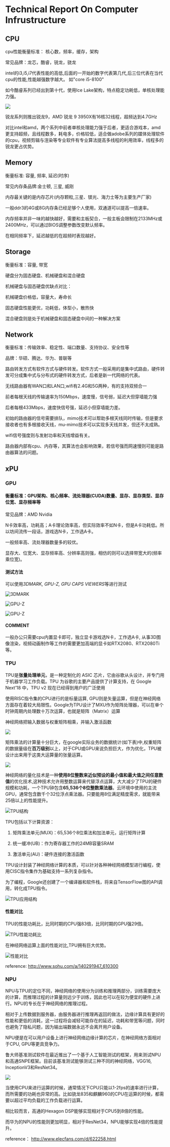 #  Technical Report On Computer Infrustructure

## CPU

cpu性能衡量标准： 核心数，频率，缓存，架构

常见品牌：龙芯，酷睿，锐龙，骁龙

intel的i3,i5,i7代表性能的高低,后面的一开始的数字代表第几代,后三位代表在当代cpu的性能,性能越强数字越大。
如"core i5-8100"

如今酷睿系列已经出到第十代，使用Ice Lake架构，特点稳定功耗低，单核处理能力强。

![](./img-wxr/1.jpeg)


锐龙系列则推出锐龙9，AMD 锐龙 9 3950X有16核32线程，超频达到4.7GHz

对比intel和amd，两个系列中前者单核处理能力强于后者，更适合游戏本，amd更支持超频，且线程数多，耗电多，价格较低，适合做adobe系列的媒体处理软件的cpu，视频剪辑与渲染等专业软件有专业算法提高多线程的利用效率，线程多的锐龙更占优势。

## Memory

衡量标准: 容量, 频率, 延迟(时序)

常见内存条品牌:金士顿, 三星, 威刚

内存最关键的是内存芯片(内存颗粒,三星、镁光、海力士等为主要生产厂家)

一般ddr3的4G或8G内存条已经足够个人使用，双通道可以提高一倍速率。

内存频率并非一味的越快越好，需要和主板契合，一般主板会限制在2133MHz或2400MHz，可以通过BIOS调整参数改变默认频率。

在相同频率下，延迟越低的在超频时表现越好。

## Storage

衡量标准：容量, 带宽

硬盘分为固态硬盘、机械硬盘和混合硬盘

机械硬盘与固态硬盘优缺点对比：

机械硬盘价格低，容量大，寿命长

固态硬盘性能更优，功耗低，体型小，散热快

混合硬盘则是处于机械硬盘和固态硬盘中间的一种解决方案

## Network

衡量标准：传输效率、稳定性、端口数量、支持协议、安全性等

品牌：华硕、腾达、华为、普联等

路由转发方式有软件方式与硬件转发。软件方式一般采用的是集中式路由，硬件转发可分成集中式与分布式的硬件转发方式，后者是新一代网络的代表。

无线路由器有WAN口和LAN口,wifi有2.4G和5G两种，有的支持双频合一

前者每根天线的传输速率为150Mbps，速度慢，信号弱，延迟大但穿墙能力强

后者每根433Mbps，速度快信号强，延迟小但穿墙能力差。

初始的路由器的信号需要排队，mimo技术可以帮助多根天线同时传输，但是要求接收者也有多根接收天线，mu-mimo技术可以实现多天线并发，但还不太成熟。

wifi信号强度则与发射功率和天线增益有关。

路由器内部有cpu、内存等，其算法也会影响效果，若信号强而网速慢则可能是路由器算法的问题。

## xPU

### GPU

####  衡量标准：GPU架构、核心频率、流处理器(CUDA)数量、显存、显存类型、显存位宽、显存频率等

常见品牌：AMD Nvidia

N卡效率高，功耗高；A卡理论效率高，但实际效率不如N卡，但是A卡功耗低。所以坊间流传一段话，游戏选N卡，工作选A卡。

一般频率高、流处理器数量多的较优。

显存大、位宽大、显存频率高、分辨率高则强，相仿的则可以选择带宽大的(频率乘位宽)。

#### 测试方法

可以使用*3DMARK, GPU-Z, GPU CAPS VIEWERS*等进行测试

![3DMARK](./img-wxr/2.png)

![GPU-Z](./img-wxr/3.png)

![GPU-Z](./img-wxr/4.png)

#### COMMENT

一般办公只需要cpu内置显卡即可，独立显卡游戏选N卡，工作选A卡, 从事3D图像渲染，视频动画制作等工作的需要更加高端的显卡如RTX2080、RTX2080Ti等。

### TPU

TPU是**张量处理单元**，是一种定制化的 ASIC 芯片，它由谷歌从头设计，并专门用于机器学习工作负载。TPU 为谷歌的主要产品提供了计算支持，在 Google Next’18 中，TPU v2 现在已经得到用户的广泛使用

使用RISC指令集的CPU进行的是标量运算, GPU则是矢量运算，但是在神经网络方面存在着较大局限性。Google为TPU设计了MXU作为矩阵处理器，可以在单个时钟周期内处理数十万次运算，也就是矩阵（Matrix）运算

神经网络把输入数据与权重矩阵相乘，并输入激活函数

![](./img-wxr/5.gif)

矩阵乘法的计算量十分巨大，在google实际业务的数据统计(如下表)中,权重矩阵的数据量级在**百万级别**以上，对于CPU或GPU来说负担巨大，作为优化，TPU被设计出来用于这类大运算量的张量运算。

![](./img-wxr/6.jpg)

神经网络的量化技术是一种**使用8位整数来近似预设的最小值和最大值之间任意数值**的优化技术,这种技术允许用整数运算来代替浮点运算，大大减少了TPU的硬件规模和功耗，一个TPU钟包含**65,536个8位整数乘法器**。云环境中使用的主流GPU，通常包含数千个32位浮点乘法器。只要能用8位满足精度需求，就能带来25倍以上的性能提升。

![TPU结构](./img-wxr/7.jpg)

TPU包括以下计算资源：

1. 矩阵乘法单元(MUX)：65,536个8位乘法和加法单元，运行矩阵计算

2. 统一缓冲(UB)：作为寄存器工作的24MB容量SRAM

3. 激活单元(AU)：硬件连接的激活函数

TPU设计封装了神经网络计算的本质，可以针对各种神经网络模型进行编程，使用CISC指令集作为基础支持一系列复杂指令。

为了编程，Google还创建了一个编译器和软件栈，将来自TensorFlow图的API调用，转化成TPU指令。

![TPU应用结构](./img-wxr/8.jpg)

#### 性能对比

TPU的性能功耗比，比同时期的CPU强83倍，比同时期的GPU强29倍。

![TPU性能功耗比](./img-wxr/9.png)

在神经网络运算上面的性能对比,TPU拥有巨大优势。

![性能对比](./img-wxr/10.jpg)

reference: 
http://www.sohu.com/a/140291947_610300

### NPU

NPU与TPU的定位不同，神经网络的使用分为训练和推理两部分，训练需要庞大的计算，而推理过程的计算量则远少于训练，因此也可以在较为便宜的硬件上进行。NPU的专长在于神经网络的推理过程。

相对于上传数据到服务器，由服务器进行推理再返回的做法，边缘计算具有更好的性能和更低的消耗，这一过程将会减轻可能存在的延迟，功耗和带宽等问题，同时也避免了隐私问题，因为输出端数据永远不会离开用户设备。

NPU便是在可以用户设备上进行神经网络边缘计算的芯片，在神经网络方面相对于CPU, GPU等更具竞争力。

鲁大师基准测试软件在最近推出了一个基于人工智能测试的框架，用来测试NPU和高通SNPE框架。目前该基准测试能够测试三种不同的神经网络，VGG16, InceptionV3和ResNet34。

![](./img-wxr/11.png)

当使用CPU来进行运算的时候，通常情况下CPU只能以1-2fps的速率进行计算，而所需要的功耗也异常的高。比如骁龙835和麒麟960的CPU在运算的时候，都需要以超过平均负载的工作负载进行运算。

相比较而言，高通的Hexagon DSP能够实现相对于CPU5到8倍的性能。

而华为的NPU的性能则更加明显，相对于ResNet34，NPU能够实现4倍的性能提升。

reference：
http://www.elecfans.com/d/622258.html



